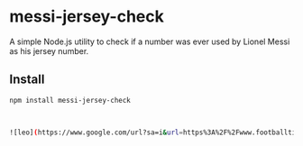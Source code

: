 # messi-jersey-check

A simple Node.js utility to check if a number was ever used by Lionel Messi as his jersey number.

## Install

```bash
npm install messi-jersey-check



![leo](https://www.google.com/url?sa=i&url=https%3A%2F%2Fwww.footballticketsbarcelona.com%2Ffc-barcelona-news%2Fmessi-breaking-new-records-for-fc-barcelona-again%2F&psig=AOvVaw2cF9KfcuNH7LfASCQS49Rz&ust=1745211677164000&source=images&cd=vfe&opi=89978449&ved=0CBEQjRxqFwoTCPDppqLq5YwDFQAAAAAdAAAAABAE)


